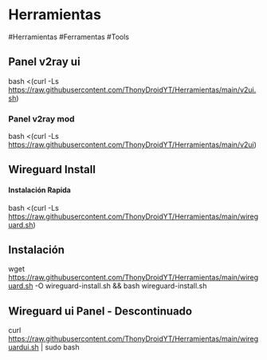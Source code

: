 # Herramientas
#Herramientas #Ferramentas #Tools

## Panel v2ray ui
bash <(curl -Ls https://raw.githubusercontent.com/ThonyDroidYT/Herramientas/main/v2ui.sh)

### Panel v2ray mod 

bash <(curl -Ls https://raw.githubusercontent.com/ThonyDroidYT/Herramientas/main/v2ui)

## Wireguard Install

#### Instalación Rapida
bash <(curl -Ls https://raw.githubusercontent.com/ThonyDroidYT/Herramientas/main/wireguard.sh)

## Instalación
wget https://raw.githubusercontent.com/ThonyDroidYT/Herramientas/main/wireguard.sh -O wireguard-install.sh && bash wireguard-install.sh

## Wireguard ui Panel - Descontinuado
curl https://raw.githubusercontent.com/ThonyDroidYT/Herramientas/main/wireguardui.sh | sudo bash
